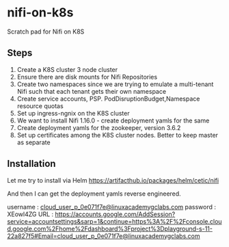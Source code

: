 # nifi-on-k8s

Scratch pad for Nifi on K8S

## Steps

1. Create a K8S cluster 3 node cluster
2. Ensure there are disk mounts for Nifi Repositories
3. Create two namespaces since we are trying to emulate a multi-tenant Nifi such that each tenant gets their own namespace
4. Create service accounts, PSP. PodDisruptionBudget,Namespace resource quotas
5. Set up ingress-ngnix on the K8S cluster
6. We want to install Nifi 1.16.0 - create deployment yamls for the same
7. Create deployment yamls for the zookeeper, version 3.6.2
8. Set up certificates among the K8S cluster nodes. Better to keep master as separate

## Installation

Let me try to install via Helm
https://artifacthub.io/packages/helm/cetic/nifi

And then I can get the deployment yamls reverse engineered.

username : cloud_user_p_0e071f7e@linuxacademygclabs.com
password : XEowl4ZG
URL : https://accounts.google.com/AddSession?service=accountsettings&sarp=1&continue=https%3A%2F%2Fconsole.cloud.google.com%2Fhome%2Fdashboard%3Fproject%3Dplayground-s-11-22a827f5#Email=cloud_user_p_0e071f7e@linuxacademygclabs.com
